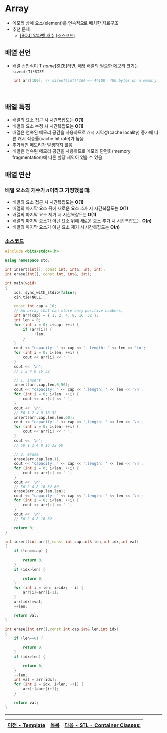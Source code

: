 #  Array
* 메모리 상에 요소(element)를 연속적으로 배치한 자료구조
* 추천 문제
    * [[BOJ] 알파벳 개수](https://www.acmicpc.net/problem/10808) [(소스코드)](./src/count_char.cpp)

## 배열 선언
* 배열 선언식이 T <i>name</i>[SIZE]라면, 해당 배열의 필요한 메모리 크기는 `sizeof(T)*SIZE`

```c++
    int arr[100]; // sizeof(int)*100 => 4*100, 400 bytes on a memory
```
<br>

## 배열 특징
* 배열의 요소 접근 시 시간복잡도는 <b>O(1)</b>
* 배열의 요소 수정 시 시간복잡도는 <b>O(1)</b>
* 배열은 연속된 메모리 공간을 사용하므로 캐시 지역성(cache locality) 증가에 따른 캐시 적중률(cache hit rate)가 높음
* 추가적인 메모리가 발생하지 않음
* 배열은 연속된 메모리 공간을 사용하므로 메모리 단편화(memory fragmentation)에 따른 할당 제약이 있을 수 있음

## 배열 연산
### 배열 요소의 개수가 <i>n</i>이라고 가정했을 때:
* 배열의 요소 접근 시 시간복잡도는 <b>O(1)</b>
* 배열의 마지막 요소 뒤에 새로운 요소 추가 시 시간복잡도는 <b>O(1)</b>
* 배열의 마지막 요소 제거 시 시간복잡도는 <b>O(1)</b>
* 배열의 마지막 요소가 아닌 요소 뒤에 새로운 요소 추가 시 시간복잡도는 <b>O(<i>n</i>)</b>
* 배열의 마지막 요소가 아닌 요소 제거 시 시간복잡도는 <b>O(<i>n</i>)</b>

### [소스코드](./src/example.cpp)
```c++
#include <bits/stdc++.h>

using namespace std;

int insert(int[], const int, int&, int, int);
int erase(int[], const int, int&, int);

int main(void)
{
    ios::sync_with_stdio(false);
    cin.tie(NULL);

    const int cap = 10;
    // An array that can store only positive numbers;
    int arr[cap] = { 1, 2, 4, 8, 16, 32 };
    int len = 0;
    for (int i = 0; i<cap; ++i) {
        if (arr[i]) {
            ++len;
        }
    }
    cout << "capacity: " << cap << ", length: " << len << '\n';
    for (int i = 0; i<len; ++i) {
        cout << arr[i] << ' ';
    }
    cout << '\n';
    // 1 2 4 8 16 32

    // 1. insert
    insert(arr,cap,len,0,50);
    cout << "capacity: " << cap << ",length: " << len << '\n';
    for (int i = 0; i<len; ++i) {
        cout << arr[i] << ' ';
    }
    cout << '\n';
    // 50 1 2 4 8 16 32
    insert(arr,cap,len,len,60);
    cout << "capacity: " << cap << ",length: " << len << '\n';
    for (int i = 0; i<len; ++i) {
        cout << arr[i] << ' ';
    }
    cout << '\n';
    // 50 1 2 4 8 16 32 60

    // 2. erase
    erase(arr,cap,len,1);
    cout << "capacity: " << cap << ",length: " << len << '\n';
    for (int i = 0; i<len; ++i) {
        cout << arr[i] << ' ';
    }
    cout << '\n';
    // 50 2 4 8 16 32 60
    erase(arr,cap,len,len);
    cout << "capacity: " << cap << ",length: " << len << '\n';
    for (int i = 0; i<len; ++i) {
        cout << arr[i] << ' ';
    }
    cout << '\n';
    // 50 2 4 8 16 32

    return 0;
}

int insert(int arr[],const int cap,int& len,int idx,int val)
{
    if (len==cap) {
        
        return 0;
    }
    if (idx>len) {

        return 0;
    }
    for (int i = len; i>idx; --i) {
        arr[i]=arr[i-1];
    }
    arr[idx]=val;
    ++len;

    return val;
}

int erase(int arr[],const int cap,int& len,int idx)
{
    if (len==0) {

        return 0;
    }
    if (idx>len) {

        return 0;
    }
    --len;
    int val = arr[idx];
    for (int i = idx; i<len; ++i) {
        arr[i]=arr[i+1];
    }

    return val;
}
```
---
|[이전 - Template](/template/)|[목록](https://github.com/RyanJeong/CP#index)|[다음 - STL - Container Classes:](/stl/)|
|-|-|-|



